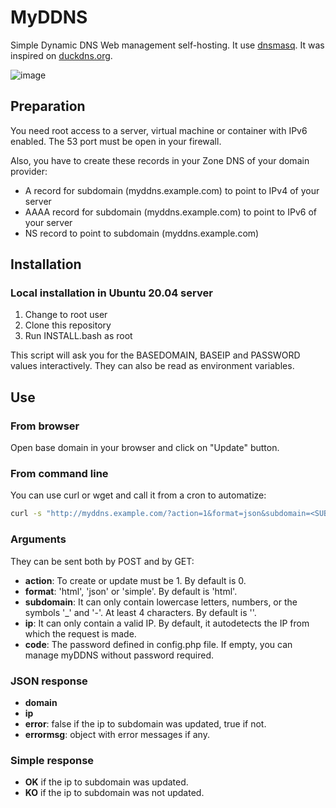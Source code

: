 # MyDDNS

Simple Dynamic DNS Web management self-hosting. It use [dnsmasq](https://en.wikipedia.org/wiki/Dnsmasq). It was inspired on [duckdns.org](http://www.duckdns.org).

![image](https://user-images.githubusercontent.com/1895563/133020249-1c2d59c0-a32f-43fe-a1a5-666131d0d188.png)


## Preparation

You need root access to a server, virtual machine or container with IPv6 enabled. The 53 port must be open in your firewall.

Also, you have to create these records in your Zone DNS of your domain provider:

- A record for subdomain (myddns.example.com) to point to IPv4 of your server
- AAAA record for subdomain (myddns.example.com) to point to IPv6 of your server
- NS record to point to subdomain (myddns.example.com)

## Installation

### Local installation in Ubuntu 20.04 server

1. Change to root user
2. Clone this repository
3. Run INSTALL.bash as root

This script will ask you for the BASEDOMAIN, BASEIP and PASSWORD values ​​interactively. They can also be read as environment variables.

## Use

### From browser

Open base domain in your browser and click on "Update" button.

### From command line

You can use curl or wget and call it from a cron to automatize:

```bash
curl -s "http://myddns.example.com/?action=1&format=json&subdomain=<SUBDOMAIN>&code=<PASSWORD>"
```

### Arguments

They can be sent both by POST and by GET:

- **action**: To create or update must be 1. By default is 0.
- **format**: 'html', 'json' or 'simple'. By default is 'html'.
- **subdomain**: It can only contain lowercase letters, numbers, or the symbols '_' and '-'. At least 4 characters. By default is ''.
- **ip**: It can only contain a valid IP. By default, it autodetects the IP from which the request is made.
- **code**: The password defined in config.php file. If empty, you can manage myDDNS without password required.

### JSON response

- **domain**
- **ip**
- **error**: false if the ip to subdomain was updated, true if not.
- **errormsg**: object with error messages if any.

### Simple response

- **OK** if the ip to subdomain was updated.
- **KO** if the ip to subdomain was not updated.
